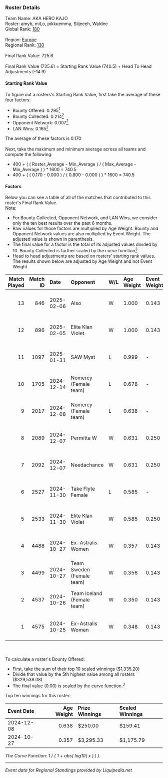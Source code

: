 ### Roster Details<br />
Team Name: AKA HERO KAJO<br />
Roster: amyb, miLo, pikkuemma, Siljeeeh, Waldee<br />
Global Rank: [180](../standings_global.md)<br />
<br />
Region: [Europe]( ../standings_europe.md)<br />
Regional Rank: [130]( ../standings_europe.md)<br />
<br />
Final Rank Value:  725.6<br />
<br />
Final Rank Value (725.6) = Starting Rank Value (740.5) + Head To Head Adjustments (-14.9)<br />

#### Starting Rank Value<br />
To figure out a rosters's Starting Rank Value, first take the average of these four factors:<br />
- Bounty Offered: 0.295[<sup>1</sup>](#table2)
- Bounty Collected: 0.214[<sup>2</sup>](#table1)
- Opponent Network: 0.007[<sup>2</sup>](#table1)
- LAN Wins: 0.165[<sup>2</sup>](#table1)

The average of these factors is 0.170<br />
<br />
Next, take the maximum and minimum average across all teams and compute the following:<br />
- 400 + ( ( Roster_Average - Min_Average ) / ( Max_Average - Min_Average ) ) * 1600 = 740.5
- 400 + ( ( 0.170 - 0.000 ) / ( 0.800 - 0.000 ) ) * 1600 = 740.5


#### Factors<br />
Below you can see a table of all of the matches that contributed to this roster's Final Rank Value.<br />
Note:<br />

- For Bounty Collected, Opponent Network, and LAN Wins, we consider only the ten best results over the past 6 months.
- Raw values for those factors are multiplied by Age Weight. Bounty and Opponent Network values are also multiplied by Event Weight. The adjusted value is shown in parenthesis.
- The final value for a factor is the total of its adjusted values divided by 10. Bounty Collected is further scaled by the curve function[<sup>3</sup>](#curveFunction)
- Head to head adjustments are based on rosters' starting rank values. The results shown below are adjusted by Age Weight and not Event Weight
<span id="table1"></span><br />


| Match Played | Match ID | Date       | Opponent                   | W/L | Age Weight | Event Weight | Bounty Collected | Opponent Network | LAN Wins  | H2H Adj. | Roster                                  |
| -: | -: | :- | :- | :- | :- | :- | :- | :- | :- | -: | :- |
|           13 |      846 | 2025-02-06 | Also                       | W   | 1.000      | 0.143        | 0.002 (0.000)    | 0.195 (0.028)    | 0 (0.000) |    12.01 | amyb, miLo, pikkuemma, Siljeeeh, Waldee |
|           12 |      896 | 2025-02-05 | Elite Klan Violet          | W   | 1.000      | 0.143        | 0.000 (0.000)    | 0.001 (0.000)    | 0 (0.000) |     4.16 | amyb, miLo, pikkuemma, Siljeeeh, Waldee |
|           11 |     1097 | 2025-01-31 | SAW Myst                   | L   | 0.999      | -            | -                | -                | -         |   -24.16 | amyb, miLo, pikkuemma, Siljeeeh, Waldee |
|           10 |     1705 | 2024-12-14 | Nomercy (Female team)      | L   | 0.678      | -            | -                | -                | -         |   -11.97 | amyb, miLo, pikkuemma, Siljeeeh, Waldee |
|            9 |     2017 | 2024-12-08 | Nomercy (Female team)      | L   | 0.638      | -            | -                | -                | -         |   -11.93 | amyb, miLo, pikkuemma, tinjau, Waldee   |
|            8 |     2089 | 2024-12-07 | Permitta W                 | W   | 0.631      | 0.250        | 0.003 (0.000)    | 0.169 (0.027)    | 0 (0.000) |     6.53 | amyb, miLo, pikkuemma, tinjau, Waldee   |
|            7 |     2092 | 2024-12-07 | Needachance                | W   | 0.631      | 0.250        | 0.000 (0.000)    | 0.032 (0.005)    | 0 (0.000) |     2.40 | amyb, miLo, pikkuemma, tinjau, Waldee   |
|            6 |     2527 | 2024-11-30 | Take Flyte Female          | L   | 0.585      | -            | -                | -                | -         |   -10.43 | amyb, miLo, pikkuemma, Siljeeeh, Waldee |
|            5 |     2533 | 2024-11-30 | Elite Klan Violet          | W   | 0.585      | 0.250        | 0.000 (0.000)    | 0.001 (0.000)    | 0 (0.000) |     2.12 | amyb, miLo, pikkuemma, Siljeeeh, Waldee |
|            4 |     4488 | 2024-10-27 | Ex-Astralis Women          | W   | 0.357      | 0.143        | 0.010 (0.001)    | 0.083 (0.004)    | 1 (0.357) |     5.54 | amyb, miLo, Pikkuems, Siljeeeh, Waldee  |
|            3 |     4499 | 2024-10-27 | Team Sweden (Female team)  | W   | 0.356      | 0.143        | 0.007 (0.000)    | 0.038 (0.002)    | 1 (0.356) |     3.84 | amyb, miLo, Pikkuems, Siljeeeh, Waldee  |
|            2 |     4537 | 2024-10-26 | Team Iceland (Female team) | W   | 0.350      | 0.143        | 0.000 (0.000)    | 0.000 (0.000)    | 1 (0.350) |     1.36 | amyb, miLo, Pikkuems, Siljeeeh, Waldee  |
|            1 |     4575 | 2024-10-25 | Ex-Astralis Women          | W   | 0.348      | 0.143        | 0.010 (0.000)    | 0.083 (0.004)    | 1 (0.348) |     5.61 | amyb, miLo, Pikkuems, Siljeeeh, Waldee  |

<br />
<span id="table2"></span><br />
To calculate a roster's Bounty Offered:<br />

- First, take the sum of their top 10 scaled winnings ($1,335.20)
- Divide that value by the 5th highest value among all rosters ($329,538.08)
- The final value (0.00) is scaled by the curve function.[<sup>3</sup>](#curveFunction)

Top ten winnings for this roster:<br />

| Event Date | Age Weight | Prize Winnings | Scaled Winnings |
| :- | -: | :- | :- |
| 2024-12-08 |      0.638 | $250.00        | $159.41         |
| 2024-10-27 |      0.357 | $3,295.33      | $1,175.79       |


<span id="curveFunction"></span>_The Curve Function: 1 / ( 1 + abs( log10( x ) ) )_<br />

---
_Event data for Regional Standings provided by Liquipedia.net_<br />
